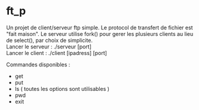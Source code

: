 # ft_p

Un projet de client/serveur ftp simple. Le protocol de transfert de fichier est "fait maison". Le serveur utilise fork() pour gerer les plusieurs clients au lieu de select(), par choix de simplicite. 
<br />
Lancer le serveur : ./serveur [port]<br />
Lancer le client : ./client [ipadress] [port]

Commandes disponibles :
* get
* put
* ls ( toutes les options sont utilisables )
* pwd
* exit
